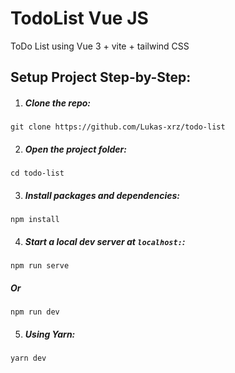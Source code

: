 # TodoList Vue JS

ToDo List using Vue 3 + vite + tailwind CSS 

## Setup Project Step-by-Step:


1. ##### Clone the repo:

```
git clone https://github.com/Lukas-xrz/todo-list
```

2. ##### Open the project folder:

```
cd todo-list
```

3. ##### Install packages and dependencies:

```
npm install
```

4. ##### Start a local dev server at `localhost:`:

```
npm run serve 
```
##### Or

```
npm run dev
```
5. ##### Using Yarn:

```
yarn dev
```
